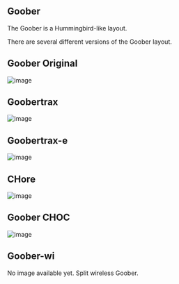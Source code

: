 ## Goober
The Goober is a Hummingbird-like layout.

There are several different versions of the Goober layout.

## Goober Original
![image](https://github.com/user-attachments/assets/306f58a9-53f9-49d6-8c94-10445a9058eb)

## Goobertrax
![image](https://github.com/user-attachments/assets/512fe93e-6df5-46f2-b7b4-af18707bd030)

## Goobertrax-e
![image](https://github.com/user-attachments/assets/1d088090-acd6-4ab7-872d-a730ade6b05b)

## CHore
![image](https://github.com/user-attachments/assets/6684e5a7-4f0b-4939-93b6-b181e2fd9edc)

## Goober CHOC
![image](https://github.com/user-attachments/assets/0817ae19-3c5a-42b0-852d-d4fa44eee8ff)

## Goober-wi
No image available yet. Split wireless Goober.
